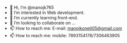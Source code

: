- 👋 Hi, I’m @manojk765
- 👀 I’m interested in Web development.
- 🌱 I’m currently learning front-end.
- 💞️ I’m looking to collaborate on ...
- 📫 How to reach me: E-mail: manojkoneti05@gmail.com
- 📫 How to reach me: mobile: 7893154178/7306463905

<!---
manojk765/manojk765 is a ✨ special ✨ repository because its `README.md` (this file) appears on your GitHub profile.
You can click the Preview link to take a look at your changes.
--->
